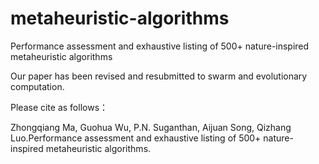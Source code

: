 # metaheuristic-algorithms
Performance assessment and exhaustive listing of 500+ nature-inspired metaheuristic algorithms

Our paper has been revised and resubmitted to swarm and evolutionary computation.

Please cite as follows：

Zhongqiang Ma, Guohua Wu, P.N. Suganthan, Aijuan Song, Qizhang Luo.Performance assessment and exhaustive listing of 500+ nature-inspired metaheuristic algorithms.
